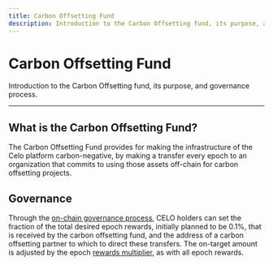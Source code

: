 ```yaml
---
title: Carbon Offsetting Fund
description: Introduction to the Carbon Offsetting fund, its purpose, and governance process.
---
```


# Carbon Offsetting Fund

Introduction to the Carbon Offsetting fund, its purpose, and governance process.

---

## What is the Carbon Offsetting Fund?

The Carbon Offsetting Fund provides for making the infrastructure of the Celo platform carbon-negative, by making a transfer every epoch to an organization that commits to using those assets off-chain for carbon offsetting projects.

## Governance

Through the [on-chain governance process](/protocol/governance), CELO holders can set the fraction of the total desired epoch rewards, initially planned to be 0.1%, that is received by the carbon offsetting fund, and the address of a carbon offsetting partner to which to direct these transfers. The on-target amount is adjusted by the epoch [rewards multiplier](/protocol/pos/epoch-rewards), as with all epoch rewards.
